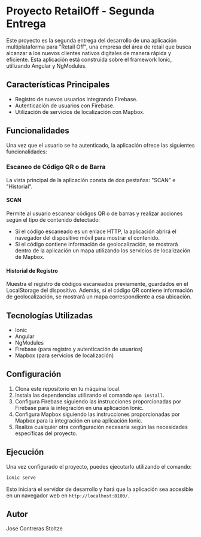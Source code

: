 # Proyecto RetailOff - Segunda Entrega

Este proyecto es la segunda entrega del desarrollo de una aplicación multiplataforma para "Retail Off", una empresa del área de retail que busca alcanzar a los nuevos clientes nativos digitales de manera rápida y eficiente. Esta aplicación está construida sobre el framework Ionic, utilizando Angular y NgModules.

## Características Principales

- Registro de nuevos usuarios integrando Firebase.
- Autenticación de usuarios con Firebase.
- Utilización de servicios de localización con Mapbox.

## Funcionalidades

Una vez que el usuario se ha autenticado, la aplicación ofrece las siguientes funcionalidades:

### Escaneo de Código QR o de Barra

La vista principal de la aplicación consta de dos pestañas: "SCAN" e "Historial".

#### SCAN

Permite al usuario escanear códigos QR o de barras y realizar acciones según el tipo de contenido detectado:

- Si el código escaneado es un enlace HTTP, la aplicación abrirá el navegador del dispositivo móvil para mostrar el contenido.
- Si el código contiene información de geolocalización, se mostrará dentro de la aplicación un mapa utilizando los servicios de localización de Mapbox.

#### Historial de Registro

Muestra el registro de códigos escaneados previamente, guardados en el LocalStorage del dispositivo. Además, si el código QR contiene información de geolocalización, se mostrará un mapa correspondiente a esa ubicación.

## Tecnologías Utilizadas

- Ionic
- Angular
- NgModules
- Firebase (para registro y autenticación de usuarios)
- Mapbox (para servicios de localización)

## Configuración

1. Clona este repositorio en tu máquina local.
2. Instala las dependencias utilizando el comando `npm install`.
3. Configura Firebase siguiendo las instrucciones proporcionadas por Firebase para la integración en una aplicación Ionic.
4. Configura Mapbox siguiendo las instrucciones proporcionadas por Mapbox para la integración en una aplicación Ionic.
5. Realiza cualquier otra configuración necesaria según las necesidades específicas del proyecto.

## Ejecución

Una vez configurado el proyecto, puedes ejecutarlo utilizando el comando:

```bash
ionic serve
```

Esto iniciará el servidor de desarrollo y hará que la aplicación sea accesible en un navegador web en `http://localhost:8100/`.

## Autor

Jose Contreras Stoltze
